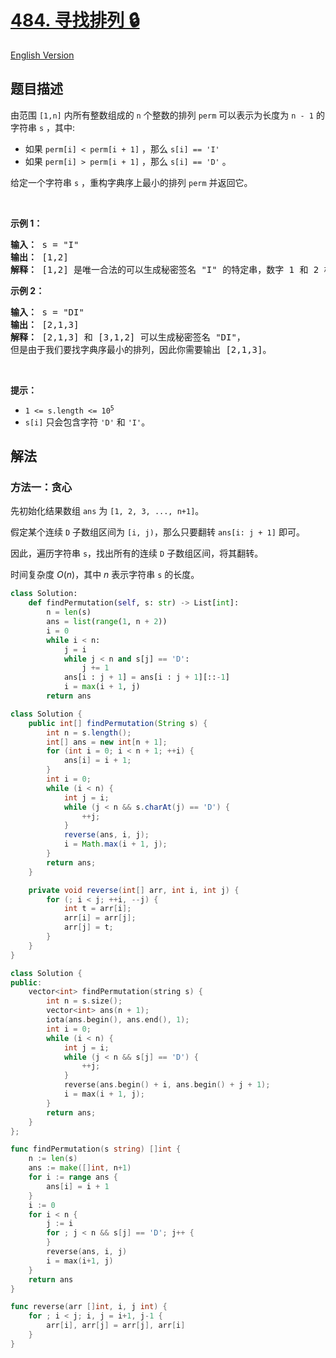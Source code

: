 # [484. 寻找排列 🔒](https://leetcode.cn/problems/find-permutation)

[English Version](/solution/0400-0499/0484.Find%20Permutation/README_EN.md)

<!-- tags:栈,贪心,数组,字符串 -->

## 题目描述

<!-- 这里写题目描述 -->

<p>由范围 <code>[1,n]</code> 内所有整数组成的 <code>n</code> 个整数的排列&nbsp;<code>perm</code>&nbsp;可以表示为长度为 <code>n - 1</code> 的字符串 <code>s</code> ，其中:</p>

<ul>
	<li>如果 <code>perm[i] &lt; perm[i + 1]</code> ，那么 <code>s[i] == 'I'</code></li>
	<li>如果&nbsp;<code>perm[i] &gt; perm[i + 1]</code>&nbsp;，那么 <code>s[i] == 'D'</code>&nbsp;。</li>
</ul>

<p>给定一个字符串 <code>s</code> ，重构字典序上最小的排列&nbsp;<code>perm</code>&nbsp;并返回它。</p>

<p>&nbsp;</p>

<p><strong>示例 1：</strong></p>

<pre>
<strong>输入：</strong> s = "I"
<strong>输出：</strong> [1,2]
<strong>解释：</strong> [1,2] 是唯一合法的可以生成秘密签名 "I" 的特定串，数字 1 和 2 构成递增关系。
</pre>

<p><strong>示例 2：</strong></p>

<pre>
<strong>输入：</strong> s = "DI"
<strong>输出：</strong> [2,1,3]
<strong>解释：</strong> [2,1,3] 和 [3,1,2] 可以生成秘密签名 "DI"，
但是由于我们要找字典序最小的排列，因此你需要输出 [2,1,3]。</pre>

<p>&nbsp;</p>

<p><strong>提示：</strong></p>

<ul>
	<li><code>1 &lt;= s.length &lt;= 10<sup>5</sup></code></li>
	<li><code>s[i]</code>&nbsp;只会包含字符 <code>'D'</code> 和 <code>'I'</code>。</li>
</ul>

## 解法

### 方法一：贪心

先初始化结果数组 `ans` 为 `[1, 2, 3, ..., n+1]`。

假定某个连续 `D` 子数组区间为 `[i, j)`，那么只要翻转 `ans[i: j + 1]` 即可。

因此，遍历字符串 `s`，找出所有的连续 `D` 子数组区间，将其翻转。

时间复杂度 $O(n)$，其中 $n$ 表示字符串 `s` 的长度。

<!-- tabs:start -->

```python
class Solution:
    def findPermutation(self, s: str) -> List[int]:
        n = len(s)
        ans = list(range(1, n + 2))
        i = 0
        while i < n:
            j = i
            while j < n and s[j] == 'D':
                j += 1
            ans[i : j + 1] = ans[i : j + 1][::-1]
            i = max(i + 1, j)
        return ans
```

```java
class Solution {
    public int[] findPermutation(String s) {
        int n = s.length();
        int[] ans = new int[n + 1];
        for (int i = 0; i < n + 1; ++i) {
            ans[i] = i + 1;
        }
        int i = 0;
        while (i < n) {
            int j = i;
            while (j < n && s.charAt(j) == 'D') {
                ++j;
            }
            reverse(ans, i, j);
            i = Math.max(i + 1, j);
        }
        return ans;
    }

    private void reverse(int[] arr, int i, int j) {
        for (; i < j; ++i, --j) {
            int t = arr[i];
            arr[i] = arr[j];
            arr[j] = t;
        }
    }
}
```

```cpp
class Solution {
public:
    vector<int> findPermutation(string s) {
        int n = s.size();
        vector<int> ans(n + 1);
        iota(ans.begin(), ans.end(), 1);
        int i = 0;
        while (i < n) {
            int j = i;
            while (j < n && s[j] == 'D') {
                ++j;
            }
            reverse(ans.begin() + i, ans.begin() + j + 1);
            i = max(i + 1, j);
        }
        return ans;
    }
};
```

```go
func findPermutation(s string) []int {
	n := len(s)
	ans := make([]int, n+1)
	for i := range ans {
		ans[i] = i + 1
	}
	i := 0
	for i < n {
		j := i
		for ; j < n && s[j] == 'D'; j++ {
		}
		reverse(ans, i, j)
		i = max(i+1, j)
	}
	return ans
}

func reverse(arr []int, i, j int) {
	for ; i < j; i, j = i+1, j-1 {
		arr[i], arr[j] = arr[j], arr[i]
	}
}
```

<!-- tabs:end -->

<!-- end -->
